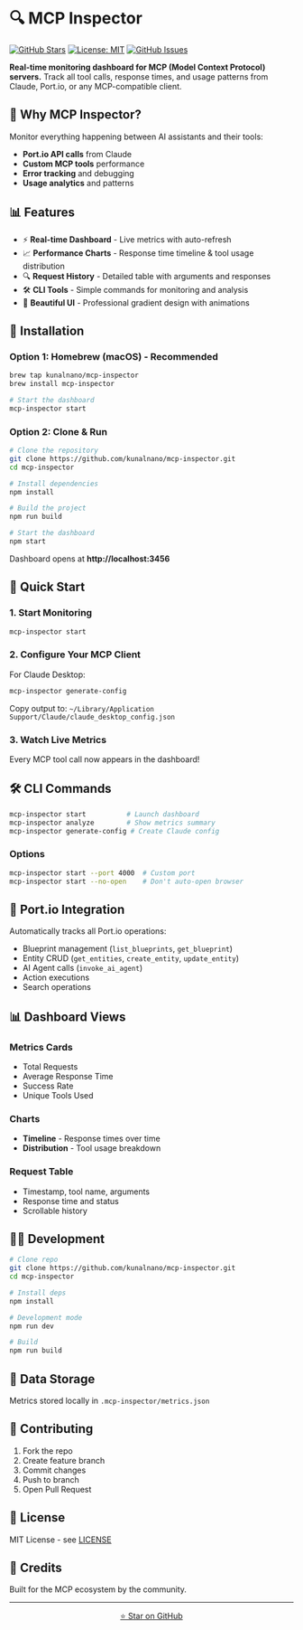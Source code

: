 # 🔍 MCP Inspector

[![GitHub Stars](https://img.shields.io/github/stars/kunalnano/mcp-inspector)](https://github.com/kunalnano/mcp-inspector/stargazers)
[![License: MIT](https://img.shields.io/badge/License-MIT-blue.svg)](https://opensource.org/licenses/MIT)
[![GitHub Issues](https://img.shields.io/github/issues/kunalnano/mcp-inspector)](https://github.com/kunalnano/mcp-inspector/issues)

**Real-time monitoring dashboard for MCP (Model Context Protocol) servers.** Track all tool calls, response times, and usage patterns from Claude, Port.io, or any MCP-compatible client.

## 🎯 Why MCP Inspector?

Monitor everything happening between AI assistants and their tools:
- **Port.io API calls** from Claude
- **Custom MCP tools** performance
- **Error tracking** and debugging
- **Usage analytics** and patterns

## 📊 Features

- ⚡ **Real-time Dashboard** - Live metrics with auto-refresh
- 📈 **Performance Charts** - Response time timeline & tool usage distribution  
- 🔍 **Request History** - Detailed table with arguments and responses
- 🛠️ **CLI Tools** - Simple commands for monitoring and analysis
- 🎨 **Beautiful UI** - Professional gradient design with animations

## 🚀 Installation

### Option 1: Homebrew (macOS) - Recommended

```bash
brew tap kunalnano/mcp-inspector
brew install mcp-inspector

# Start the dashboard
mcp-inspector start
```

### Option 2: Clone & Run

```bash
# Clone the repository
git clone https://github.com/kunalnano/mcp-inspector.git
cd mcp-inspector

# Install dependencies
npm install

# Build the project
npm run build

# Start the dashboard
npm start
```

Dashboard opens at **http://localhost:3456**

## 📖 Quick Start

### 1. Start Monitoring

```bash
mcp-inspector start
```

### 2. Configure Your MCP Client

For Claude Desktop:
```bash
mcp-inspector generate-config
```

Copy output to: `~/Library/Application Support/Claude/claude_desktop_config.json`

### 3. Watch Live Metrics

Every MCP tool call now appears in the dashboard!

## 🛠️ CLI Commands

```bash
mcp-inspector start          # Launch dashboard
mcp-inspector analyze        # Show metrics summary
mcp-inspector generate-config # Create Claude config
```

### Options

```bash
mcp-inspector start --port 4000  # Custom port
mcp-inspector start --no-open    # Don't auto-open browser
```

## 🔌 Port.io Integration

Automatically tracks all Port.io operations:
- Blueprint management (`list_blueprints`, `get_blueprint`)
- Entity CRUD (`get_entities`, `create_entity`, `update_entity`)  
- AI Agent calls (`invoke_ai_agent`)
- Action executions
- Search operations

## 📊 Dashboard Views

### Metrics Cards
- Total Requests
- Average Response Time
- Success Rate
- Unique Tools Used

### Charts
- **Timeline** - Response times over time
- **Distribution** - Tool usage breakdown

### Request Table
- Timestamp, tool name, arguments
- Response time and status
- Scrollable history

## 🧑‍💻 Development

```bash
# Clone repo
git clone https://github.com/kunalnano/mcp-inspector.git
cd mcp-inspector

# Install deps
npm install

# Development mode
npm run dev

# Build
npm run build
```

## 📝 Data Storage

Metrics stored locally in `.mcp-inspector/metrics.json`

## 🤝 Contributing

1. Fork the repo
2. Create feature branch
3. Commit changes
4. Push to branch
5. Open Pull Request

## 📄 License

MIT License - see [LICENSE](LICENSE)

## 🙏 Credits

Built for the MCP ecosystem by the community.

---

<p align="center">
  <a href="https://github.com/kunalnano/mcp-inspector">⭐ Star on GitHub</a>
</p>